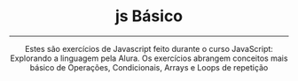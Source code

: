 <h1 align="center">js Básico</h1>

---

<p align="center">
Estes são exercícios de Javascript feito durante o curso JavaScript: Explorando a linguagem pela Alura.
Os exercícios abrangem conceitos mais básico de Operações, Condicionais, Arrays e Loops de repetição
</p>